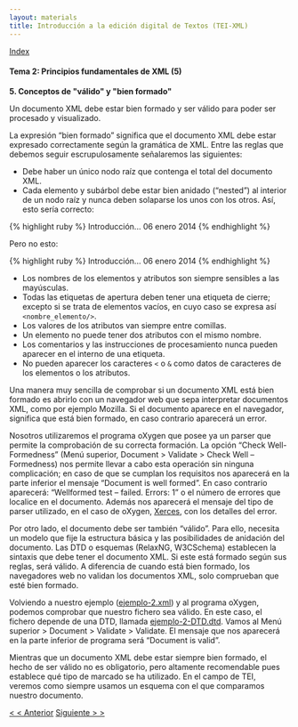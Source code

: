 ```yaml
---
layout: materials
title: Introducción a la edición digital de Textos (TEI-XML)
---
```


<a href="{{ site.url }}/materials/IntroTEI/index.html">Index</a>

#### Tema 2: Principios fundamentales de XML (5)

**5. Conceptos de "válido" y "bien formado"**

Un documento XML debe estar bien formado y ser válido para poder ser procesado y visualizado.

La expresión “bien formado” significa que el documento XML debe estar expresado correctamente según la gramática de XML. Entre las reglas que debemos seguir escrupulosamente señalaremos las siguientes:

* Debe haber un único nodo raíz que contenga el total del documento XML.
* Cada elemento y subárbol debe estar bien anidado (“nested”) al interior de un nodo raíz y nunca deben solaparse los unos con los otros. Así, esto sería correcto: 

{% highlight ruby %}
<metadatos><titulo>Introducción... </titulo> <fecha>06 enero 2014</fecha></metadatos>
{% endhighlight %}

Pero no esto: 

{% highlight ruby %}
<metadatos><titulo>Introducción... <fecha>06 enero 2014</titulo></fecha></metadatos>
{% endhighlight %}

* Los nombres de los elementos y atributos son siempre sensibles a las mayúsculas.
* Todas las etiquetas de apertura deben tener una etiqueta de cierre; excepto si se trata de elementos vacíos, en cuyo caso se expresa así `<nombre_elemento/>`.
* Los valores de los atributos van siempre entre comillas.
* Un elemento no puede tener dos atributos con el mismo nombre.
* Los comentarios y las instrucciones de procesamiento nunca pueden aparecer en el interno de una etiqueta.
* No pueden aparecer los caracteres `<` o `&` como datos de caracteres de los elementos o los atributos.

Una manera muy sencilla de comprobar si un documento XML está bien formado es abrirlo con un navegador web que sepa interpretar documentos XML, como por ejemplo Mozilla. Si el documento aparece en el navegador, significa que está bien formado, en caso contrario aparecerá un error.

Nosotros utilizaremos el programa oXygen que posee ya un parser que permite la comprobación de su correcta formación. La opción “Check Well-Formedness” (Menú superior, Document > Validate > Check Well –Formedness) nos permite llevar a cabo esta operación sin ninguna complicación; en caso de que se cumplan los requisitos nos aparecerá en la parte inferior el mensaje “Document is well formed”. En caso contrario aparecerá: “Wellformed test – failed. Errors: 1” o el número de errores que localice en el documento. Además nos aparecerá el mensaje del tipo de parser utilizado, en el caso de oXygen, [Xerces](http://xml.apache.org/xerces-j/), con los detalles del error.

Por otro lado, el documento debe ser también “válido”. Para ello, necesita un modelo que fije la estructura básica y las posibilidades de anidación del documento. Las DTD o esquemas (RelaxNG, W3CSchema) establecen la sintaxis que debe tener el documento XML. Si este está formado según sus reglas, será válido. A diferencia de cuando está bien formado, los navegadores web no validan los documentos XML, solo comprueban que esté bien formado.

Volviendo a nuestro ejemplo ([ejemplo-2.xml](/o/10015222)) y al programa oXygen, podemos comprobar que nuestro fichero sea válido. En este caso, el fichero depende de una DTD, llamada [ejemplo-2-DTD.dtd](/o/10015224). Vamos al Menú superior > Document > Validate > Validate. El mensaje que nos aparecerá en la parte inferior de programa será “Document is valid”.

Mientras que un documento XML debe estar siempre bien formado, el hecho de ser válido no es obligatorio, pero altamente recomendable pues establece qué tipo de marcado se ha utilizado. En el campo de TEI, veremos como siempre usamos un esquema con el que comparamos nuestro documento.

[< < Anterior](2.4.html)         [Siguiente > >](2.6.html)